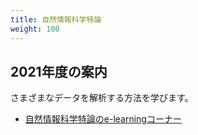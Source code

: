 ```yaml
---
title: 自然情報科学特論
weight: 100
---
```


## 2021年度の案内

さまざまなデータを解析する方法を学びます。
    
- [自然情報科学特論のe-learningコーナー](https://mdcs5.cc.yamaguchi-u.ac.jp/moodle/course/view.php?id=50334&noprocess)
